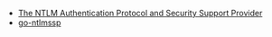 - [The NTLM Authentication Protocol and Security Support Provider](https://davenport.sourceforge.net/ntlm.html)
- [go-ntlmssp](https://github.com/Azure/go-ntlmssp)
